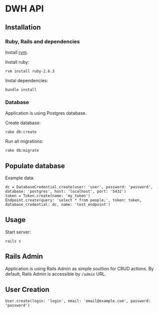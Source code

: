 # DWH API
## Installation
### Ruby, Rails and dependencies

Install [rvm](https://rvm.io/).

Install ruby:

```rvm install ruby-2.6.3```

Instal dependencies:

```bundle install```

### Database

Application is using Postgres database.

Create database:

```rake db:create```

Run all migrations:

```rake db:migrate```

## Populate database

Example data:

```
dc = DatabaseCredential.create(user: 'user', password: 'password', database: 'postgres', host: 'localhost', port: '5432')
token = Token.create(name: 'my_token')
Endpoint.create(query: 'select * from people;', token: token, database_credential: dc, name: 'test_endpoint')
```

## Usage

Start server:

```rails s```

## Rails Admin

Application is using Rails Admin as simple soultion for CRUD actions.
By default, Rails Admin is accessible by `/admin` URL.

## User Creation

```
User.create(login: 'login', email: 'email@example.com', password: 'password')
```